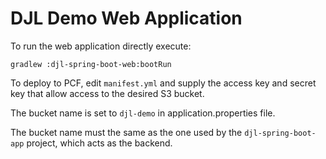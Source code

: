 # DJL Demo Web Application
To run the web application directly execute:

    gradlew :djl-spring-boot-web:bootRun

To deploy to PCF, edit `manifest.yml` and supply the access key and secret key that allow access to the desired S3 bucket.

The bucket name is set to `djl-demo` in application.properties file. 

The bucket name must the same as the one used by the `djl-spring-boot-app` project, which acts as the backend. 
